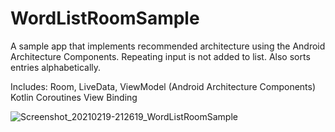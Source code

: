 # WordListRoomSample
A sample app that implements recommended architecture using the Android Architecture Components.
Repeating input is not added to list. Also sorts entries alphabetically.

Includes: 
Room, LiveData, ViewModel (Android Architecture Components)
Kotlin Coroutines
View Binding

![Screenshot_20210219-212619_WordListRoomSample](https://user-images.githubusercontent.com/43733328/108545788-4a114100-72f9-11eb-8c31-57b4d344ea1e.jpg)


